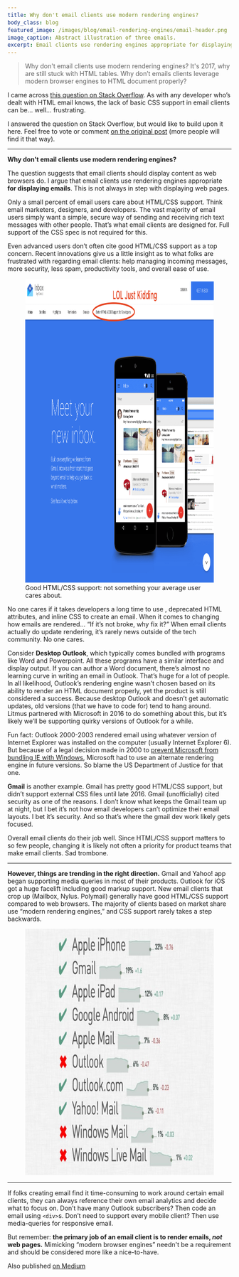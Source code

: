 ```yaml
---
title: Why don't email clients use modern rendering engines?
body_class: blog
featured_image: /images/blog/email-rendering-engines/email-header.png
image_caption: Abstract illustration of three emails.
excerpt: Email clients use rendering engines appropriate for displaying emails.
---
```


> Why don't email clients use modern rendering engines? It's 2017, why are still stuck with HTML tables. Why don’t emails clients leverage modern browser engines to HTML document properly?

I came across [this question on Stack Overflow](http://stackoverflow.com/questions/41432973/why-dont-email-clients-use-modern-rendering-engines). As with any developer who’s dealt with HTML email knows, the lack of basic CSS support in email clients can be… well… frustrating.

I answered the question on Stack Overflow, but would like to build upon it here. Feel free to vote or comment [on the original post](http://stackoverflow.com/questions/41432973/why-dont-email-clients-use-modern-rendering-engines/41447893#41447893) (more people will find it that way).

<hr role="presentation" aria-role="hidden">

**Why don't email clients use modern rendering engines?**

The question suggests that email clients should display content as web browsers do. I argue that email clients use rendering engines appropriate **for displaying emails**. This is not always in step with displaying web pages.

Only a small percent of email users care about HTML/CSS support. Think email marketers, designers, and developers. The vast majority of email users simply want a simple, secure way of sending and receiving rich text messages with other people. That’s what email clients are designed for. Full support of the CSS spec is not required for this.

Even advanced users don’t often cite good HTML/CSS support as a top concern. Recent innovations give us a little insight as to what folks are frustrated with regarding email clients: help managing incoming messages, more security, less spam, productivity tools, and overall ease of use.

<figure>
	<img src="/images/blog/email-rendering-engines/gmail-inbox.png" alt="Gmail Inbox features." height="684" width="1000">
	<figcaption>Good HTML/CSS support: not something your average user cares about.</figcaption>
</figure>

No one cares if it takes developers a long time to use <tables>, deprecated HTML attributes, and inline CSS to create an email. When it comes to changing how emails are rendered… “If it’s not broke, why fix it?” When email clients actually do update rendering, it’s rarely news outside of the tech community. No one cares.

Consider **Desktop Outlook**, which typically comes bundled with programs like Word and Powerpoint. All these programs have a similar interface and display output. If you can author a Word document, there’s almost no learning curve in writing an email in Outlook. That’s huge for a lot of people. In all likelihood, Outlook’s rendering engine wasn’t chosen based on its ability to render an HTML document properly, yet the product is still considered a success. Because desktop Outlook and doesn’t get automatic updates, old versions (that we have to code for) tend to hang around. Litmus partnered with Microsoft in 2016 to do something about this, but it’s likely we’ll be supporting quirky versions of Outlook for a while.

Fun fact: Outlook 2000-2003 rendered email using whatever version of Internet Explorer was installed on the computer (usually Internet Explorer 6). But because of a legal decision made in 2000 to [prevent Microsoft from bundling IE with Windows](https://en.wikipedia.org/wiki/United_States_v._Microsoft_Corp.), Microsoft had to use an alternate rendering engine in future versions. So blame the US Department of Justice for that one.

**Gmail** is another example. Gmail has pretty good HTML/CSS support, but didn’t support external CSS files until late 2016. Gmail (unofficially) cited security as one of the reasons. I don’t know what keeps the Gmail team up at night, but I bet it’s not how email developers can’t optimize their email layouts. I bet it’s security. And so that’s where the gmail dev work likely gets focused.

Overall email clients do their job well. Since HTML/CSS support matters to so few people, changing it is likely not often a priority for product teams that make email clients. Sad trombone.

<hr role="presentation" aria-role="hidden">

**However, things are trending in the right direction.** Gmail and Yahoo! app began supporting media queries in most of their products. Outlook for iOS got a huge facelift including good markup support. New email clients that crop up (Mailbox, Nylus. Polymail) generally have good HTML/CSS support compared to web browsers. The majority of clients based on market share use “modern rendering engines,” and CSS support rarely takes a step backwards.

<figure>
	<img src="/images/blog/email-rendering-engines/email-client-stats.jpg" alt="Email client status according to Litmus." height="554" width="800">
</figure>

<hr role="presentation" aria-role="hidden">

If folks creating email find it time-consuming to work around certain email clients, they can always reference their own email analytics and decide what to focus on. Don’t have many Outlook subscribers? Then code an email using `<div>`s. Don’t need to support every mobile client? Then use media-queries for responsive email.

But remember: **the primary job of an email client is to render emails, _not_ web pages.** Mimicking “modern browser engines” needn't be a requirement and should be considered more like a nice-to-have.

Also published <a href="https://medium.com/email-design/why-dont-email-clients-use-modern-rendering-engines-1971a0e0fda4#.4xgsd6jqq">on Medium</a>
